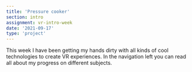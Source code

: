 ```yaml
---
title: 'Pressure cooker'
section: intro
assignment: vr-intro-week
date: '2021-09-17'
type: 'project'
---
```


This week I have been getting my hands dirty with all kinds of cool technologies to create VR experiences. In the navigation left you can read all about my progress on different subjects.
